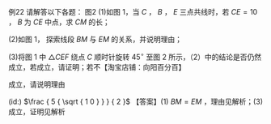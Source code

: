 例22 请解答以下各题： 图2
(1)如图 1，当 $C$ ， $B$ ， $E$ 三点共线时，若 $C E = 1 0$ ， $B$ 为 $C E$ 中点，求 $C M$ 的长；

(2)如图 1， 探索线段 $B M$ 与 $E M$ 的关系，并说明理由；

(3)将图 1 中 $\triangle C E F$ 绕点 $C$ 顺时针旋转 $4 5 ^ { \circ }$ 至图 2 所示，（2）中的结论是否仍然成立，若成立，请证明；若不【淘宝店铺：向阳百分百】

成立，请说明理由

(id:) $\frac { 5 { \sqrt { 1 0 } } } { 2 }$ 【答案】(1) $B M = E M$ ，理由见解析；(3)成立，证明见解析
